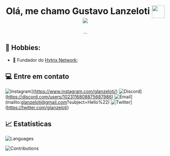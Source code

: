<h1 align="center">Olá, me chamo Gustavo Lanzeloti <img width="40" align="center" src="https://raw.githubusercontent.com/kaueMarques/kaueMarques/master/hi.gif"><br /><img src="https://komarev.com/ghpvc/?username=itspatrao&color=blue&label=Visualizações"/></h1>

<p align="center">...</p>

## 🧑 Hobbies:

- 👑 Fundador do <a href="https://discord.gg/zC5he9gQww">Hytrix Network</a>;

## 💻 Entre em contato
![Instagram](https://img.shields.io/badge/INSTAGRAM-E1306C?style=for-the-badge&logo=instagram&logoColor=white)](https://www.instagram.com/glanzeloti/)
![Discord](https://img.shields.io/badge/Discord-7289DA?style=for-the-badge&logo=discord&logoColor=white)](https://discord.com/users/1023116808875687986)
![Email](https://img.shields.io/badge/Email-0078D4?style=for-the-badge&logo=microsoft-outlook&logoColor=white)](mailto:glanzeloti@gmail.com?subject=Hello%22)
![Twitter](https://img.shields.io/badge/Twitter-1DA1F2?style=for-the-badge&logo=twitter&logoColor=white)](https://twitter.com/glanzeloti)

## 📈 Estatísticas
![Languages](https://github-readme-stats.vercel.app/api/top-langs/?username=itspatrao&layout=compact&theme=gotham&hide_title=true&langs_count=10)

![Contributions](https://github-readme-stats.vercel.app/api?username=itspatrao&theme=gotham&custom_title=➥+Contribuições&show_icons=true&hide_title=false&count_private=true&include_all_commits=true&show_owner=true&locale=pt-br&range=all_time)